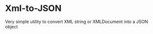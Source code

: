 Xml-to-JSON
===========

Very simple utility to convert XML string or XMLDocument into a JSON object